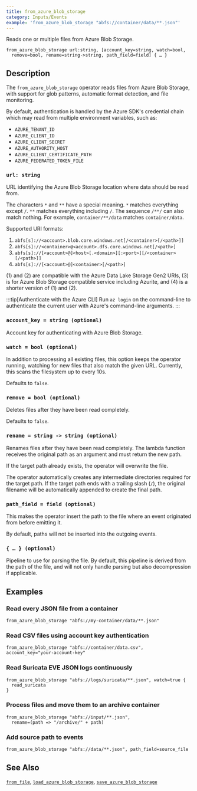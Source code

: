 ```yaml
---
title: from_azure_blob_storage
category: Inputs/Events
example: 'from_azure_blob_storage "abfs://container/data/**.json"'
---
```


Reads one or multiple files from Azure Blob Storage.

```tql
from_azure_blob_storage url:string, [account_key=string, watch=bool,
  remove=bool, rename=string->string, path_field=field] { … }
```

## Description

The `from_azure_blob_storage` operator reads files from Azure Blob Storage, with
support for glob patterns, automatic format detection, and file monitoring.

By default, authentication is handled by the Azure SDK's credential chain which
may read from multiple environment variables, such as:

- `AZURE_TENANT_ID`
- `AZURE_CLIENT_ID`
- `AZURE_CLIENT_SECRET`
- `AZURE_AUTHORITY_HOST`
- `AZURE_CLIENT_CERTIFICATE_PATH`
- `AZURE_FEDERATED_TOKEN_FILE`

### `url: string`

URL identifying the Azure Blob Storage location where data should be read from.

The characters `*` and `**` have a special meaning. `*` matches everything
except `/`. `**` matches everything including `/`. The sequence `/**/` can also
match nothing. For example, `container/**/data` matches `container/data`.

Supported URI formats:

1. `abfs[s]://<account>.blob.core.windows.net[/<container>[/<path>]]`
2. `abfs[s]://<container>@<account>.dfs.core.windows.net[/<path>]`
3. `abfs[s]://[<account>@]<host>[.<domain>][:<port>][/<container>[/<path>]]`
4. `abfs[s]://[<account>@]<container>[/<path>]`

(1) and (2) are compatible with the Azure Data Lake Storage Gen2 URIs, (3) is
for Azure Blob Storage compatible service including Azurite, and (4) is a
shorter version of (1) and (2).

:::tip[Authenticate with the Azure CLI]
Run `az login` on the command-line to authenticate the current user with Azure's
command-line arguments.
:::

### `account_key = string (optional)`

Account key for authenticating with Azure Blob Storage.

### `watch = bool (optional)`

In addition to processing all existing files, this option keeps the operator
running, watching for new files that also match the given URL. Currently, this
scans the filesystem up to every 10s.

Defaults to `false`.

### `remove = bool (optional)`

Deletes files after they have been read completely.

Defaults to `false`.

### `rename = string -> string (optional)`

Renames files after they have been read completely. The lambda function receives
the original path as an argument and must return the new path.

If the target path already exists, the operator will overwrite the file.

The operator automatically creates any intermediate directories required for the
target path. If the target path ends with a trailing slash (`/`), the original
filename will be automatically appended to create the final path.

### `path_field = field (optional)`

This makes the operator insert the path to the file where an event originated
from before emitting it.

By default, paths will not be inserted into the outgoing events.

### `{ … } (optional)`

Pipeline to use for parsing the file. By default, this pipeline is derived from
the path of the file, and will not only handle parsing but also decompression if
applicable.

## Examples

### Read every JSON file from a container

```tql
from_azure_blob_storage "abfs://my-container/data/**.json"
```

### Read CSV files using account key authentication

```tql
from_azure_blob_storage "abfs://container/data.csv", account_key="your-account-key"
```

### Read Suricata EVE JSON logs continuously

```tql
from_azure_blob_storage "abfs://logs/suricata/**.json", watch=true {
  read_suricata
}
```

### Process files and move them to an archive container

```tql
from_azure_blob_storage "abfs://input/**.json",
  rename=(path => "/archive/" + path)
```

### Add source path to events

```tql
from_azure_blob_storage "abfs://data/**.json", path_field=source_file
```

## See Also

[`from_file`](/reference/operators/from_file),
[`load_azure_blob_storage`](/reference/operators/load_azure_blob_storage),
[`save_azure_blob_storage`](/reference/operators/save_azure_blob_storage)
